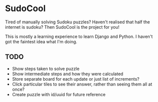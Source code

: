 SudoCool
========

Tired of manually solving Sudoku puzzles?  Haven't realised that half the internet is sudoku?  Then SudoCool is the project for you!

This is mostly a learning experience to learn Django and Python.  I haven't got the faintest idea what I'm doing.

TODO
----

* Show steps taken to solve puzzle
* Show intermediate steps and how they were calculated
* Store separate board for each update or just list of increments?
* Click particular tiles to see their answer, rather than seeing them all at once?
* Create puzzle with id/uuid for future reference
